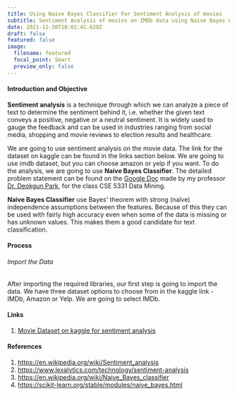 ```yaml
---
title: Using Naive Bayes Classifier For Sentiment Analysis of movies
subtitle: Sentiment Analysis of movies on IMDb data using Naive Bayes Classifier
date: 2021-11-30T18:01:41.629Z
draft: false
featured: false
image:
  filename: featured
  focal_point: Smart
  preview_only: false
---
```

#### Introduction and Objective

**Sentiment analysis** is a technique through which we can analyze a piece of text to determine the sentiment behind it, i.e. whether the given text conveys a positive, negative or a neutral sentiment. It is widely used to gauge the feedback and can be used in industries ranging from social media, shopping and movie reviews to election results and healthcare.

We are going to use sentiment analysis on the movie data. The link for the dataset on kaggle can be found in the links section below. We are going to use imdb dataset, but you can choose amazon or yelp if you want. To do the analysis, we are going to use **Naive Bayes Classifier**. The detailed problem statement can be found on the [Google Doc](https://docs.google.com/document/d/1bmCm9TXwqp5tX7lpg14NkaB3dBSg15cCC7ICxeB-vB4/edit) made by my professor [Dr. Deokgun Park](https://crystal.uta.edu/~park/), for the class CSE 5331 Data Mining.

**Naive Bayes Classifier** use Bayes' theorem with strong (naïve) independence assumptions between the features. Because of this they can be used with fairly high accuracy even when some of the data is missing or has unknown values. This makes them a good candidate for text classification.

#### Process

###### Import the Data

After importing the required libraries, our first step is going to import the data. We have three dataset options to choose from in the kaggle link - IMDb, Amazon or Yelp. We are going to select IMDb.



#### Links

1. [Movie Dataset on kaggle for sentiment analysis](https://www.kaggle.com/marklvl/sentiment-labelled-sentences-data-set)

#### References

1. https://en.wikipedia.org/wiki/Sentiment_analysis
2. https://www.lexalytics.com/technology/sentiment-analysis
3. https://en.wikipedia.org/wiki/Naive_Bayes_classifier
4. https://scikit-learn.org/stable/modules/naive_bayes.html